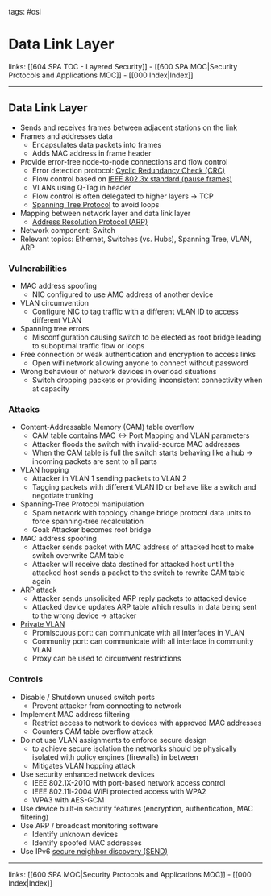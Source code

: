 tags: #osi

# Data Link Layer

links: [[604 SPA TOC - Layered Security]] - [[600 SPA MOC|Security Protocols and Applications MOC]] - [[000 Index|Index]]

---

## Data Link Layer

- Sends and receives frames between adjacent stations on the link
- Frames and addresses data
	- Encapsulates data packets into frames
	- Adds MAC address in frame header
- Provide error-free node-to-node connections and flow control
	- Error detection protocol: [Cyclic Redundancy Check (CRC)](https://en.wikipedia.org/wiki/Cyclic_redundancy_check)
	- Flow control based on [IEEE 802.3x standard (pause frames)](https://en.wikipedia.org/wiki/Ethernet_flow_control)
	- VLANs using Q-Tag in header
	- Flow control is often delegated to higher layers -> TCP
	- [Spanning Tree Protocol](https://en.wikipedia.org/wiki/Spanning_Tree_Protocol) to avoid loops
- Mapping between network layer and data link layer
	- [Address Resolution Protocol (ARP)](https://en.wikipedia.org/wiki/Address_Resolution_Protocol)
- Network component: Switch
- Relevant topics: Ethernet, Switches (vs. Hubs), Spanning Tree, VLAN, ARP

### Vulnerabilities

- MAC address spoofing
	- NIC configured to use AMC address of another device
- VLAN circumvention
	- Configure NIC to tag traffic with a different VLAN ID to access different VLAN
- Spanning tree errors
	- Misconfiguration causing switch to be elected as root bridge leading to suboptimal traffic flow or loops
- Free connection or weak authentication and encryption to access links
	- Open wifi network allowing anyone to connect without password
- Wrong behaviour of network devices in overload situations
	- Switch dropping packets or providing inconsistent connectivity when at capacity

### Attacks

- Content-Addressable Memory (CAM) table overflow
	- CAM table contains MAC <-> Port Mapping and VLAN parameters
	- Attacker floods the switch with invalid-source MAC addresses
	- When the CAM table is full the switch starts behaving like a hub -> incoming packets are sent to all parts
- VLAN hopping
	- Attacker in VLAN 1 sending packets to VLAN 2
	- Tagging packets with different VLAN ID or behave like a switch and negotiate trunking
- Spanning-Tree Protocol manipulation
	- Spam network with topology change bridge protocol data units to force spanning-tree recalculation
	- Goal: Attacker becomes root bridge
- MAC address spoofing
	- Attacker sends packet with MAC address of attacked host to make switch overwrite CAM table
	- Attacker will receive data destined for attacked host until the attacked host sends a packet to the switch to rewrite CAM table again
- ARP attack
	- Attacker sends unsolicited ARP reply packets to attacked device
	- Attacked device updates ARP table which results in data being sent to the wrong device -> attacker
- [Private VLAN](https://kb.netgear.com/de/21618/Was-sind-private-VLANs-und-wie-funktionieren-sie-mit-meinem-Managed-Switch?language=de)
	- Promiscuous port: can communicate with all interfaces in VLAN
	- Community port: can communicate with all interface in community VLAN
	- Proxy can be used to circumvent restrictions

### Controls

- Disable / Shutdown unused switch ports
	- Prevent attacker from connecting to network
- Implement MAC address filtering
	- Restrict access to network to devices with approved MAC addresses
	- Counters CAM table overflow attack
- Do not use VLAN assignments to enforce secure design
	- to achieve secure isolation the networks should be physically isolated with policy engines (firewalls) in between
	- Mitigates VLAN hopping attack
- Use security enhanced network devices
	- IEEE 802.1X-2010 with port-based network access control
	- IEEE 802.11i-2004 WiFi protected access with WPA2
	- WPA3 with AES-GCM
- Use device built-in security features (encryption, authentication, MAC filtering)
- Use ARP / broadcast monitoring software
	- Identify unknown devices
	- Identify spoofed MAC addresses
- Use IPv6 [secure neighbor discovery (SEND)](https://en.wikipedia.org/wiki/Secure_Neighbor_Discovery)

---
links: [[600 SPA MOC|Security Protocols and Applications MOC]] - [[000 Index|Index]]